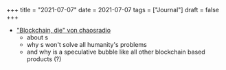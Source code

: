 +++
title = "2021-07-07"
date = 2021-07-07
tags = ["Journal"]
draft = false
+++

-   ["Blockchain, die" von chaosradio](https://chaosradio.de/cr269-blockchain-die)
    -   about s
    -   why s won't solve all humanity's problems
    -   and why is a speculative bubble like all other blockchain based products (?)